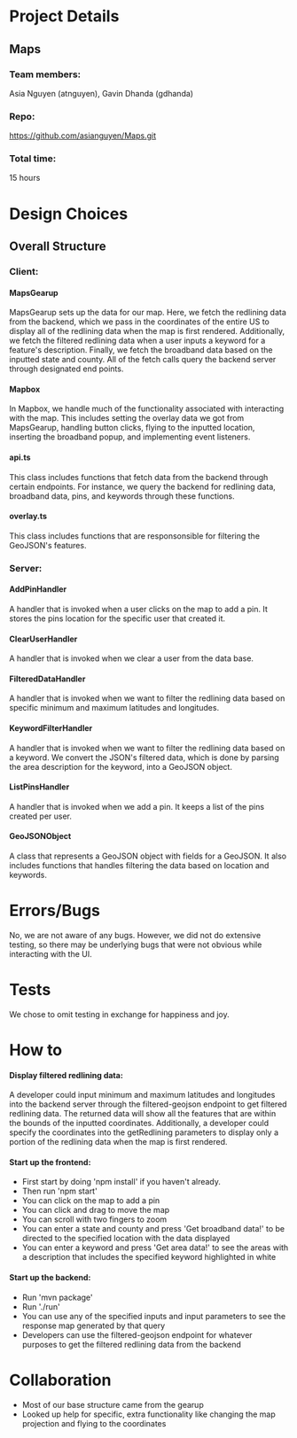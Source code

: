 # Project Details

## Maps

### Team members:

Asia Nguyen (atnguyen), Gavin Dhanda (gdhanda)

### Repo:

https://github.com/asianguyen/Maps.git

### Total time:

15 hours

# Design Choices

## Overall Structure
### Client:
#### MapsGearup
MapsGearup sets up the data for our map. Here, we fetch the redlining data from the backend, which we pass in the coordinates of the entire US to display all of the redlining data when the map is first rendered. Additionally, we fetch the filtered redlining data when a user inputs a keyword for a feature's description. Finally, we fetch the broadband data based on the inputted state and county. All of the fetch calls query the backend server through designated end points. 
#### Mapbox
In Mapbox, we handle much of the functionality associated with interacting with the map. This includes setting the overlay data we got from MapsGearup, handling button clicks, flying to the inputted location, inserting the broadband popup, and implementing event listeners. 
#### api.ts
This class includes functions that fetch data from the backend through certain endpoints. For instance, we query the backend for redlining data, broadband data, pins, and keywords through these functions.
#### overlay.ts
This class includes functions that are responsonsible for filtering the GeoJSON's features.
### Server:
#### AddPinHandler
A handler that is invoked when a user clicks on the map to add a pin. It stores the pins location for the specific user that created it.
#### ClearUserHandler
A handler that is invoked when we clear a user from the data base.
#### FilteredDataHandler
A handler that is invoked when we want to filter the redlining data based on specific minimum and maximum latitudes and longitudes.
#### KeywordFilterHandler
A handler that is invoked when we want to filter the redlining data based on a keyword. We convert the JSON's filtered data, which is done by parsing the area description for the keyword, into a GeoJSON object.
#### ListPinsHandler
A handler that is invoked when we add a pin. It keeps a list of the pins created per user.
#### GeoJSONObject
A class that represents a GeoJSON object with fields for a GeoJSON. It also includes functions that handles filtering the data based on location and keywords.

# Errors/Bugs
No, we are not aware of any bugs. However, we did not do extensive testing, so there may be underlying bugs that were not obvious while interacting with the UI.

# Tests
We chose to omit testing in exchange for happiness and joy.

# How to
#### Display filtered redlining data:
A developer could input minimum and maximum latitudes and longitudes into the backend server through the filtered-geojson endpoint to get filtered redlining data. The returned data will show all the features that are within the bounds of the inputted coordinates. Additionally, a developer could specify the coordinates into the getRedlining parameters to display only a portion of the redlining data when the map is first rendered.
#### Start up the frontend:
- First start by doing 'npm install' if you haven't already.
- Then run 'npm start' 
- You can click on the map to add a pin
- You can click and drag to move the map
- You can scroll with two fingers to zoom
- You can enter a state and county and press 'Get broadband data!' to be directed to the specified location with the data displayed
- You can enter a keyword and press 'Get area data!' to see the areas with a description that includes the specified keyword highlighted in white
#### Start up the backend:
- Run 'mvn package'
- Run './run'
- You can use any of the specified inputs and input parameters to see the response map generated by that query
- Developers can use the filtered-geojson endpoint for whatever purposes to get the filtered redlining data from the backend

# Collaboration
- Most of our base structure came from the gearup
- Looked up help for specific, extra functionality like changing the map projection and flying to the coordinates
